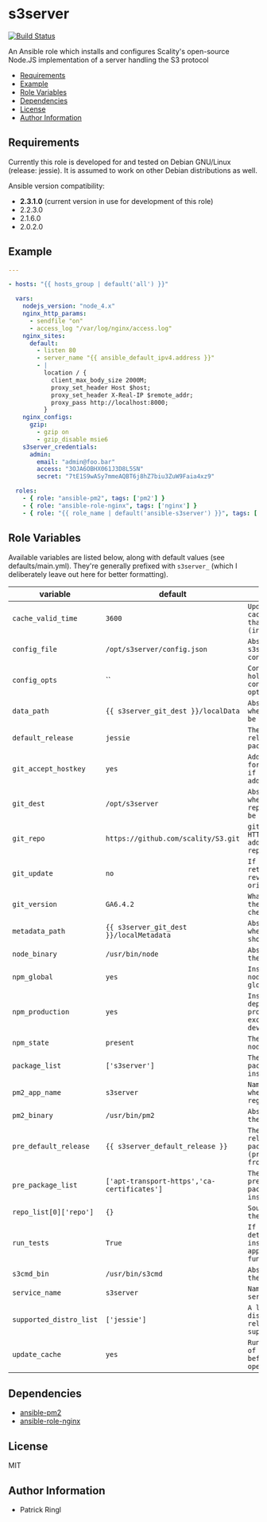# s3server

[![Build Status](https://travis-ci.org/pari-/ansible-s3server.svg?branch=master)](https://travis-ci.org/pari-/ansible-s3server)

An Ansible role which installs and configures Scality's open-source Node.JS implementation of a server handling the S3 protocol

<!-- toc -->

- [Requirements](#requirements)
- [Example](#example)
- [Role Variables](#role-variables)
- [Dependencies](#dependencies)
- [License](#license)
- [Author Information](#author-information)

<!-- tocstop -->

## Requirements

Currently this role is developed for and tested on Debian GNU/Linux (release: jessie). It is assumed to work on other Debian distributions as well.

Ansible version compatibility:

- __2.3.1.0__ (current version in use for development of this role) 
- 2.2.3.0
- 2.1.6.0
- 2.0.2.0

## Example

```yaml
---

- hosts: "{{ hosts_group | default('all') }}"

  vars:
    nodejs_version: "node_4.x"
    nginx_http_params:
      - sendfile "on"
      - access_log "/var/log/nginx/access.log"
    nginx_sites:
      default:
        - listen 80
        - server_name "{{ ansible_default_ipv4.address }}"
        - |
          location / {
            client_max_body_size 2000M;
            proxy_set_header Host $host;
            proxy_set_header X-Real-IP $remote_addr;
            proxy_pass http://localhost:8000;
          }
    nginx_configs:
      gzip:
        - gzip on
        - gzip_disable msie6
    s3server_credentials:
      admin:
        email: "admin@foo.bar"
        access: "3OJA6OBHX061J3D8L5SN"
        secret: "7tE1S9wASy7mmeAQBT6j8hZ7biu3ZuW9Faia4xz9"

  roles:
    - { role: "ansible-pm2", tags: ['pm2'] }
    - { role: "ansible-role-nginx", tags: ['nginx'] }
    - { role: "{{ role_name | default('ansible-s3server') }}", tags: ['s3server'] }

```

## Role Variables

Available variables are listed below, along with default values (see defaults/main.yml). They're generally prefixed with `s3server_` (which I deliberately leave out here for better formatting).

variable | default | notes
-------- | ------- | -----
`cache_valid_time` | `3600` | `Update the apt cache if its older than the set value (in seconds)`
`config_file` | `/opt/s3server/config.json` | `Absolute path to s3server's configuration file`
`config_opts` | `` | `Configuration hash holding s3server's configuration optons`
`data_path` | `{{ s3server_git_dest }}/localData` | `Absolute path to where data should be stored`
`default_release` | `jessie` | `The default release to install packages from`
`git_accept_hostkey` | `yes` | `Adds the hostkey for the repo url if not already added`
`git_dest` | `/opt/s3server` | `Absolute path of where the repository should be checked out to`
`git_repo` | `https://github.com/scality/S3.git` | `git, SSH, or HTTP(S) protocol address of the git repository`
`git_update` | `no` | `If no, do not retrieve new revisions from the origin repository.`
`git_version` | `GA6.4.2` | `What version of the repository to check out`
`metadata_path` | `{{ s3server_git_dest }}/localMetadata` | `Absolute path to where metadata should be stored`
`node_binary` | `/usr/bin/node` | `Absolute path to the 'node'-binary`
`npm_global` | `yes` | `Install the node.js library globally`
`npm_production` | `yes` | `Install dependencies in production mode, excluding devDependencies`
`npm_state` | `present` | `The state of the node.js library`
`package_list` | `['s3server']` | `The list of packages to be installed`
`pm2_app_name` | `s3server` | `Name of s3server when being registered at pm2`
`pm2_binary` | `/usr/bin/pm2` | `Absolute path to the 'pm2'-binary`
`pre_default_release` | `{{ s3server_default_release }}` | `The default release to install packages (pre_package_list) from`
`pre_package_list` | `['apt-transport-https','ca-certificates']` | `The list of prerequisite packages to be installed`
`repo_list[0]['repo']` | `{}` | `Source string for the repositories`
`run_tests` | `True` | `If true, try to determine the installed application's functionality`
`s3cmd_bin` | `/usr/bin/s3cmd` | `Absolute path to the 's3cmd'-binary`
`service_name` | `s3server` | `Name of s3server's service`
`supported_distro_list` | `['jessie']` | `A list of distribution releases this role supports`
`update_cache` | `yes` | `Run the equivalent of apt-get update before the operation`

## Dependencies

- [ansible-pm2](https://github.com/pari-/ansible-pm2)
- [ansible-role-nginx](https://github.com/jdauphant/ansible-role-nginx)

## License

MIT

## Author Information

* Patrick Ringl
